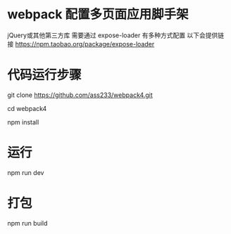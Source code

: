 # webpack 配置多页面应用脚手架

 jQuery或其他第三方库 需要通过 expose-loader 有多种方式配置  以下会提供链接
 https://npm.taobao.org/package/expose-loader


 # 代码运行步骤
git clone https://github.com/ass233/webpack4.git

cd webpack4

npm install

# 运行
npm run dev

# 打包

npm run build


